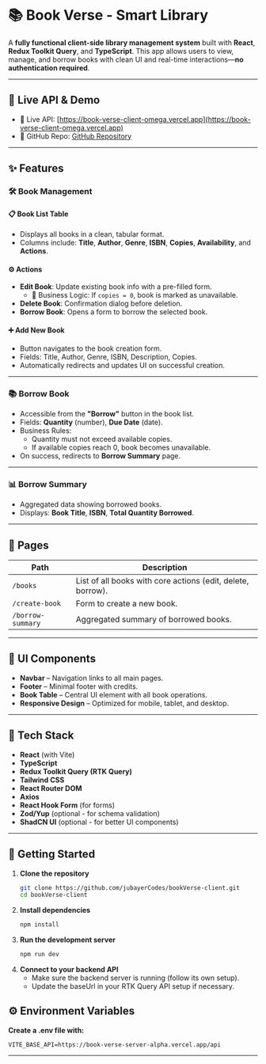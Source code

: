# 📚 Book Verse - Smart Library

A **fully functional client-side library management system** built with **React**, **Redux Toolkit Query**, and **TypeScript**. This app allows users to view, manage, and borrow books with clean UI and real-time interactions—**no authentication required**.

---

## 🔗 Live API & Demo

- 🚀 Live API: [https://book-verse-client-omega.vercel.app](https://book-verse-client-omega.vercel.app)
- 📁 GitHub Repo: [GitHub Repository](https://github.com/jubayerCodes/bookVerse-client)

---

## ✨ Features

### 🛠️ Book Management

#### 📋 Book List Table
- Displays all books in a clean, tabular format.
- Columns include: **Title**, **Author**, **Genre**, **ISBN**, **Copies**, **Availability**, and **Actions**.

#### ⚙️ Actions
- **Edit Book**: Update existing book info with a pre-filled form.
  - 🧠 Business Logic: If `copies = 0`, book is marked as unavailable.
- **Delete Book**: Confirmation dialog before deletion.
- **Borrow Book**: Opens a form to borrow the selected book.

#### ➕ Add New Book
- Button navigates to the book creation form.
- Fields: Title, Author, Genre, ISBN, Description, Copies.
- Automatically redirects and updates UI on successful creation.

---

### 📚 Borrow Book
- Accessible from the **"Borrow"** button in the book list.
- Fields: **Quantity** (number), **Due Date** (date).
- Business Rules:
  - Quantity must not exceed available copies.
  - If available copies reach 0, book becomes unavailable.
- On success, redirects to **Borrow Summary** page.

---

### 📊 Borrow Summary
- Aggregated data showing borrowed books.
- Displays: **Book Title**, **ISBN**, **Total Quantity Borrowed**.

---

## 📄 Pages

| Path | Description |
|------|-------------|
| `/books` | List of all books with core actions (edit, delete, borrow). |
| `/create-book` | Form to create a new book. |
| `/borrow-summary` | Aggregated summary of borrowed books. |

---

## 🧩 UI Components

- **Navbar** – Navigation links to all main pages.
- **Footer** – Minimal footer with credits.
- **Book Table** – Central UI element with all book operations.
- **Responsive Design** – Optimized for mobile, tablet, and desktop.

---

## 🧰 Tech Stack

- **React** (with Vite)
- **TypeScript**
- **Redux Toolkit Query (RTK Query)**
- **Tailwind CSS**
- **React Router DOM**
- **Axios**
- **React Hook Form** (for forms)
- **Zod/Yup** (optional - for schema validation)
- **ShadCN UI** (optional - for better UI components)

---

## 🚀 Getting Started

1. **Clone the repository**
   ```bash
   git clone https://github.com/jubayerCodes/bookVerse-client.git
   cd bookVerse-client
2. **Install dependencies**
    ```bash
   npm install
3. **Run the development server**
    ```bash
   npm run dev
4. **Connect to your backend API**
    - Make sure the backend server is running (follow its own setup).
    - Update the baseUrl in your RTK Query API setup if necessary.

## ⚙️ Environment Variables

**Create a .env file with:**

    VITE_BASE_API=https://book-verse-server-alpha.vercel.app/api
---